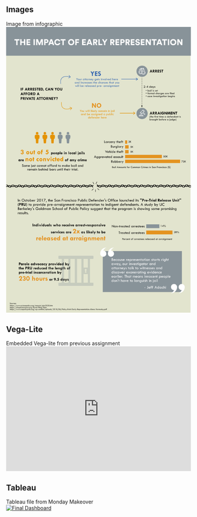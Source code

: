 
<html>
  
  <h2> Images </h2>
  Image from infographic
  <img src="infographic.png">
  
  <h2> Vega-Lite </h2> 
  Embedded Vega-lite from previous assignment
  <iframe width="100%" height="340" frameborder="0"
  src="https://observablehq.com/embed/@jyen/vega-lite-assignment?cells=lineGraph2"></iframe>
  
  <h2> Tableau </h2>
  Tableau file from Monday Makeover
  <div class='tableauPlaceholder' id='viz1618689522544' style='position: relative'><noscript><a href='#'><img alt='Final Dashboard ' src='https:&#47;&#47;public.tableau.com&#47;static&#47;images&#47;Ma&#47;MakeoverMondayAssignment_16186895124790&#47;FinalDashboard&#47;1_rss.png' style='border: none' /></a></noscript><object class='tableauViz'  style='display:none;'><param name='host_url' value='https%3A%2F%2Fpublic.tableau.com%2F' /> <param name='embed_code_version' value='3' /> <param name='site_root' value='' /><param name='name' value='MakeoverMondayAssignment_16186895124790&#47;FinalDashboard' /><param name='tabs' value='no' /><param name='toolbar' value='yes' /><param name='static_image' value='https:&#47;&#47;public.tableau.com&#47;static&#47;images&#47;Ma&#47;MakeoverMondayAssignment_16186895124790&#47;FinalDashboard&#47;1.png' /> <param name='animate_transition' value='yes' /><param name='display_static_image' value='yes' /><param name='display_spinner' value='yes' /><param name='display_overlay' value='yes' /><param name='display_count' value='yes' /><param name='language' value='en' /><param name='filter' value='publish=yes' /></object></div>                <script type='text/javascript'>                    var divElement = document.getElementById('viz1618689522544');                    var vizElement = divElement.getElementsByTagName('object')[0];                    if ( divElement.offsetWidth > 800 ) { vizElement.style.width='1000px';vizElement.style.height='827px';} else if ( divElement.offsetWidth > 500 ) { vizElement.style.width='1000px';vizElement.style.height='827px';} else { vizElement.style.width='100%';vizElement.style.height='1227px';}                     var scriptElement = document.createElement('script');                    scriptElement.src = 'https://public.tableau.com/javascripts/api/viz_v1.js';                    vizElement.parentNode.insertBefore(scriptElement, vizElement);                </script>
  
</html>
